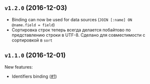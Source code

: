 ## `v1.2.0` (2016-12-03)

* Binding can now be used for data sources (`JOIN [:name] ON @name.field = field`)
* Сортировка строк теперь всегда делается побайтово по представлению строки в UTF-8.
	Сделано для совместимости с сортировкой в `sort`

## `v1.1.0` (2016-12-01)

New features:
* Identifiers binding ([#1](https://github.com/avz/node-jl-sql-api/issues/1))
